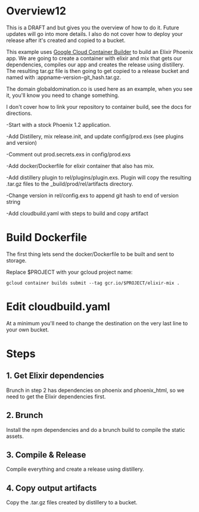 # Overview12
This is a DRAFT and but gives you the overview of how to do it. Future updates will go into more details. I also do not cover how to deploy your release after it's created and copied to a bucket.

This example uses [Google Cloud Container Builder](https://cloud.google.com/container-builder/docs/) to build an Elixir Phoenix app. We are going to create a container with elixir and mix that gets our dependencies, compiles our app and creates the release using distillery. The resulting tar.gz file is then going to get copied to a release bucket and named with :appname-version-git_hash.tar.gz.

The domain globaldomination.co is used here as an example, when you see it, you'll know you need to change something.

I don't cover how to link your repository to container build, see the docs for directions.

-Start with a stock Phoenix 1.2 application.

-Add Distillery, mix release.init, and update config/prod.exs (see plugins and version)

-Comment out prod.secrets.exs in config/prod.exs

-Add docker/Dockerfile for elixir container that also has mix.

-Add distillery plugin to rel/plugins/plugin.exs. Plugin will copy the resulting .tar.gz files to the _build/prod/rel/artifacts directory.

-Change version in rel/config.exs to append git hash to end of version string

-Add cloudbuild.yaml with steps to build and copy artifact

# Build Dockerfile
The first thing lets send the docker/Dockerfile to be built and sent to storage.

Replace $PROJECT with your gcloud project name:
```
gcloud container builds submit --tag gcr.io/$PROJECT/elixir-mix .
```

# Edit cloudbuild.yaml
At a minimum you'll need to change the destination on the very last line to your own bucket.

# Steps

## 1. Get Elixir dependencies
Brunch in step 2 has dependencies on phoenix and phoenix_html, so we need to get the Elixir dependencies first.

## 2. Brunch
Install the npm dependencies and do a brunch build to compile the static assets.

## 3. Compile & Release
Compile everything and create a release using distillery.

## 4. Copy output artifacts
Copy the .tar.gz files created by distillery to a bucket.
